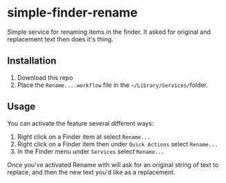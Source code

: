 # simple-finder-rename

Simple service for renaming items in the finder. It asked for original and replacement text then does it's thing.


## Installation

1. Download this repo
2. Place the `Rename....workflow` file in the `~/Library/Services/`folder.

## Usage

You can activate the feature several different ways:

1. Right click on a Finder item at select `Rename...`
2. Right click on a Finder item then under `Quick Actions` select `Rename...`
3. In the Finder menu under `Services` select `Rename...`

Once you've activated Rename with will ask for an original string of text to replace, and then the new text you'd like as a replacement.
